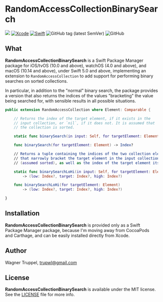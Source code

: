 # RandomAccessCollectionBinarySearch
![](https://img.shields.io/badge/platforms-iOS%2010%20%7C%20tvOS%2010%20%7C%20watchOS%204%20%7C%20macOS%2010.14-red)
[![Xcode](https://img.shields.io/badge/Xcode-11-blueviolet.svg)](https://developer.apple.com/xcode)
[![Swift](https://img.shields.io/badge/Swift-5.0-orange.svg)](https://swift.org)
![GitHub tag (latest SemVer)](https://img.shields.io/github/v/tag/wltrup/RandomAccessCollectionBinarySearch)
![GitHub](https://img.shields.io/github/license/wltrup/RandomAccessCollectionBinarySearch)

## What

**RandomAccessCollectionBinarySearch** is a Swift Package Manager package for iOS/tvOS (10.0 and above), watchOS (4.0 and above), and macOS (10.14 and above), under Swift 5.0 and above,  implementing an extension to `RandomAccessCollection` to add support for performing binary searches on sorted collections.

In particular, in addition to the "normal" binary search, the package provides a version that also returns the indices of the values "bracketing" the value being searched for, with sensible results in all possible situations.

```swift
public extension RandomAccessCollection where Element: Comparable {

    // Returns the index of the target element, if it exists in the
    // input collection, or `nil`, if it does not. It is assumed that
    // the collection is sorted.

    static func binarySearch(in input: Self, for targetElement: Element) -> Index?

    func binarySearch(for targetElement: Element) -> Index?

    // Returns a tuple containing the indices of the two collection elements
    // that narrowly bracket the target element in the input collection
    // (assumed sorted), as well as the index of the target element itself.

    static func binarySearchLoHi(in input: Self, for targetElement: Element)
        -> (low: Index?, target: Index?, high: Index?)

    func binarySearchLoHi(for targetElement: Element)
        -> (low: Index?, target: Index?, high: Index?)

}
```

## Installation

**RandomAccessCollectionBinarySearch** is provided only as a Swift Package Manager package, because I'm moving away from CocoaPods and Carthage, and can be easily installed directly from Xcode.

## Author

Wagner Truppel, trupwl@gmail.com

## License

**RandomAccessCollectionBinarySearch** is available under the MIT license. See the [LICENSE](./LICENSE) file for more info.
